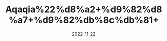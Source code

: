 ---
title: 'Aqaqia%22%d8%a2+%d9%82%d8%a7+%d9%82%db%8c%db%81+'
date: '2022-11-22' 
metatag: '' 
inventory: '0' 
draft: false 
# meta description 
shortDescripton: ''
description: 'Herbs+%d8%ac%da%91%db%8c+%d8%a8%d9%88%d9%b9%db%8c'
longdescription: ''
tags: ''
brand: ''
subCategory: ''
unit: '50 gm-Pk'
sellCount: '0'
featured: True
# product Price
price: '100.0'
# Product Short Description
shortDescription: ''
productID: '3EB9EE4A-B547-ED11-996A-005056B3A416'
type: 'products'
category: 'Herbs+%d8%ac%da%91%db%8c+%d8%a8%d9%88%d9%b9%db%8c' 
thumnailproduct: 'https://eraconnect.blob.core.windows.net/product-images/aminsaddiquidawakhana/8a68ec5d-4be6-4fc4-84d4-823bc992c27c.webp' 
images:
  - image: 'https://eraconnect.blob.core.windows.net/product-images/aminsaddiquidawakhana/8a68ec5d-4be6-4fc4-84d4-823bc992c27c.webp'  
Variants:
---